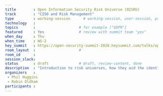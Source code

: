 ```yaml
---
title        : Open Information Security Risk Universe (OISRU)
track        : "CISO and Risk Management"
type         : working-session      # working-session, user-session, product-session
technology   :
topics       :                    # for example ["GDPR"]
featured     : Yes                # review with summit team "yes"
when_day     : Thu
when_time    : WS-2
hey_summit   : https://open-security-summit-2020.heysummit.com/talks/open-information-security-risk-universe-oisru-2pm-bst/
room_layout  :                    #
room_id      :
session_slack: 
status       : draft              # draft, review-content, done
description  : "Introduction to risk universes, how they aid the identification of organisational cyber risk, and other use-cases!"
organizers   : 
 - Phil Huggins
 - Robin Oldham
participants :
---
```


<!--(add intro)

## Graphing the GRC flow

(...)

## How to keep it open license - CC 

(...)

## Outcomes

(...)

## References

(...)


## Previous-->
